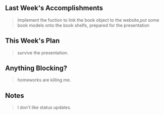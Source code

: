 ## Last Week's Accomplishments 
> Implement the fuction to link the book object to the website,put some book models onto the book shelfs, prepared for the presentation
## This Week's Plan 
> survive the presentation.
## Anything Blocking? 
> homeworks are killing me.
## Notes 
> I don't like status updates.
